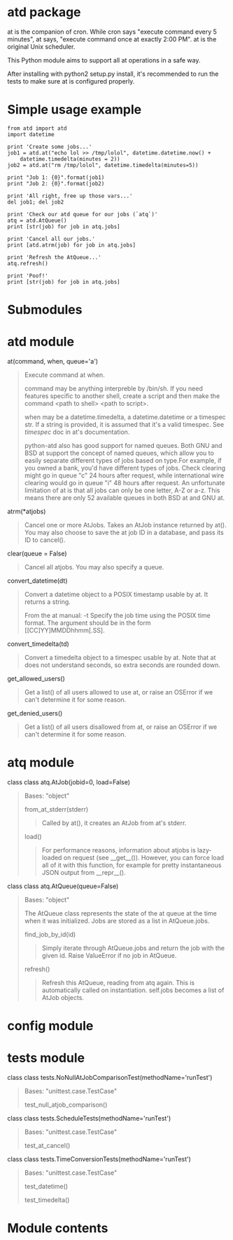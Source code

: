 atd package
===========

at is the companion of cron. While cron says "execute command every 5 minutes",
at says, "execute command once at exactly 2:00 PM". at is the original Unix
scheduler.

This Python module aims to support all at operations in a safe way.

After installing with python2 setup.py install, it's recommended to run the
tests to make sure at is configured properly.

Simple usage example
====================

```
from atd import atd
import datetime

print 'Create some jobs...'
job1 = atd.at("echo lol >> /tmp/lolol", datetime.datetime.now() + 
	datetime.timedelta(minutes = 2))
job2 = atd.at("rm /tmp/lolol", datetime.timedelta(minutes=5))

print "Job 1: {0}".format(job1)
print "Job 2: {0}".format(job2)

print 'All right, free up those vars...'
del job1; del job2

print 'Check our atd queue for our jobs (`atq`)'
atq = atd.AtQueue()
print [str(job) for job in atq.jobs]

print 'Cancel all our jobs.'
print [atd.atrm(job) for job in atq.jobs]

print 'Refresh the AtQueue...'
atq.refresh()

print 'Poof!'
print [str(job) for job in atq.jobs]
```

Submodules
==========

atd module
==========

at(command, when, queue='a')

> Execute command at when.
>
> command may be anything interpreble by /bin/sh. If you need features specific
> to another shell, create a script and then make the command &lt;path to
> shell&gt; &lt;path to script&gt;.
>
> when may be a datetime.timedelta, a datetime.datetime or a timespec str. If a
> string is provided, it is assumed that it's a valid timespec. See *timespec*
> doc in at's documentation.
> 
> python-atd also has good support for named queues. Both GNU and BSD at
> support the concept of named queues, which allow you to easily separate
> different types of jobs based on type.For example, if you owned a bank, you'd
> have different types of jobs. Check clearing might go in queue "c" 24 hours
> after request, while international wire clearing would go in queue "i" 48
> hours after request. An unfortunate limitation of at is that all jobs can
> only be one letter, A-Z or a-z. This means there are only 52 available queues
> in both BSD at and GNU at.

atrm(\*atjobs)

> Cancel one or more AtJobs. Takes an AtJob instance returned by at(). You may
> also choose to save the at job ID in a database, and pass its ID to cancel().

clear(queue = False)

> Cancel all atjobs. You may also specify a queue.

convert\_datetime(dt)

> Convert a datetime object to a POSIX timestamp usable by at. It returns a
> string.
>
> From the at manual: -t Specify the job time using the POSIX time format. The
> argument should be in the form \[\[CC\]YY\]MMDDhhmm\[.SS\].

convert\_timedelta(td)

> Convert a timedelta object to a timespec usable by at. Note that at does not
> understand seconds, so extra seconds are rounded down.

get\_allowed\_users()

> Get a list() of all users allowed to use at, or raise an OSError if we can't
> determine it for some reason.

get\_denied\_users()

> Get a list() of all users disallowed from at, or raise an OSError if we can't
> determine it for some reason.

atq module
==========

class class atq.AtJob(jobid=0, load=False)

> Bases: "object"
>
> from\_at\_stderr(stderr)
>
> > Called by at(), it creates an AtJob from at's stderr.
>
> load()
>
> > For performance reasons, information about atjobs is lazy-loaded on request
> > (see \_\_get\_\_()). However, you can force load all of it with this
> > function, for example for pretty instantaneous JSON output from
> > \_\_repr\_\_().

class class atq.AtQueue(queue=False)

> Bases: "object"
>
> The AtQueue class represents the state of the at queue at the time when it
> was initialized. Jobs are stored as a list in AtQueue.jobs.
>
> find\_job\_by\_id(id)
>
> > Simply iterate through AtQueue.jobs and return the job with the given id.
> > Raise ValueError if no job in AtQueue.
>
> refresh()
>
> > Refresh this AtQueue, reading from atq again. This is automatically called
> > on instantiation. self.jobs becomes a list of AtJob objects.

config module
=============

tests module
============

class class tests.NoNullAtJobComparisonTest(methodName='runTest')

> Bases: "unittest.case.TestCase"
>
> test\_null\_atjob\_comparison()

class class tests.ScheduleTests(methodName='runTest')

> Bases: "unittest.case.TestCase"
>
> test\_at\_cancel()

class class tests.TimeConversionTests(methodName='runTest')

> Bases: "unittest.case.TestCase"
>
> test\_datetime()
>
> test\_timedelta()

Module contents
===============

